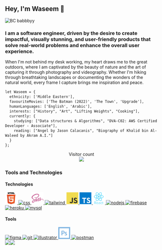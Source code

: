 ## Hey, I'm Waseem 👋
![BC babbbyy](https://media.licdn.com/dms/image/D5616AQH4x7Mdt4geHg/profile-displaybackgroundimage-shrink_350_1400/0/1678906841577?e=1700697600&v=beta&t=BKKWdXjV-pkUIevM_KB-6htT2T32JBIB9kq61r2qM7U)

### I am a software engineer, driven by the desire to create impactful, visually stunning, and user-friendly products that solve real-world problems and enhance the overall user experience.

When I'm not behind my desk working, my heart draws me to the great outdoors, where I am captivated by the beauty of nature and the art of capturing it through photography and videography. Whether I'm hiking through breathtaking landscapes or documenting the wonders of the natural world, every frame I capture brings me inspiration and peace.

``` 
let Waseem = {
  ethnicity: ['Middle Eastern'], 
  favouriteMovies: ['The Batman (2022)', 'The Town', 'Upgrade'],
  humanLanguages: ['English', 'Arabic'],
  interests: ["History", "Art", "Lifting Weights", "Cooking"],
  currently: {
    studying: ["Data structures & Algorithms", "DVA-C02: AWS Certified Developer - Associate"], 
    reading: ["Angel by Jason Calacanis", "Biography of Khalid bin Al-Waleed by Akram A.I."]
  }
};

``` 

<p align="center"> 
  Visitor count<br>
  <img src="https://profile-counter.glitch.me/waseemkhalo/count.svg" />
</p>


### Tools and Technologies

#### Technologies
<div>
  
<a href="https://www.w3.org/html/" target="_blank" rel="noreferrer">
  <img src="https://raw.githubusercontent.com/devicons/devicon/master/icons/html5/html5-original-wordmark.svg" alt="html5" width="40" height="40"/>
</a>

<a href="https://www.w3.org/css/" target="_blank" rel="noreferrer">
<img src="https://upload.wikimedia.org/wikipedia/commons/thumb/d/d5/CSS3_logo_and_wordmark.svg/1200px-CSS3_logo_and_wordmark.svg.png" alt="css" width="30" height="40"/>
</a>

<a href="https://sass-lang.com" target="_blank" rel="noreferrer">
  <img src="https://raw.githubusercontent.com/devicons/devicon/master/icons/sass/sass-original.svg" alt="sass" width="40" height="40"/>
</a>

<a href="https://tailwindcss.com/" target="_blank" rel="noreferrer">
  <img src="https://www.vectorlogo.zone/logos/tailwindcss/tailwindcss-icon.svg" alt="tailwind" width="40" height="40"/>
</a>

<a href="https://developer.mozilla.org/en-US/docs/Web/JavaScript" target="_blank" rel="noreferrer">
  <img src="https://raw.githubusercontent.com/devicons/devicon/master/icons/javascript/javascript-original.svg" alt="javascript" width="40" height="40"/>
</a>

<a href="https://www.typescriptlang.org/" target="_blank" rel="noreferrer">
  <img src="https://raw.githubusercontent.com/devicons/devicon/master/icons/typescript/typescript-original.svg" alt="typescript" width="40" height="40"/>
</a>

<a href="https://reactjs.org/" target="_blank" rel="noreferrer">
  <img src="https://raw.githubusercontent.com/devicons/devicon/master/icons/react/react-original-wordmark.svg" alt="react" width="40" height="40"/>
</a>

<a href="https://nodejs.org" target="_blank" rel="noreferrer">
  <img src="https://d1fmx1rbmqrxrr.cloudfront.net/zdnet/i/edit/ne/2021/07/NodeJS.jpg" alt="nodejs" width="55" height="40"/>
</a>

<a href="https://firebase.google.com/" target="_blank" rel="noreferrer">
  <img src="https://www.vectorlogo.zone/logos/firebase/firebase-icon.svg" alt="firebase" width="40" height="40"/>
</a>

<a href="https://heroku.com" target="_blank" rel="noreferrer">
  <img src="https://www.vectorlogo.zone/logos/heroku/heroku-icon.svg" alt="heroku" width="40" height="40"/>
</a>

<a href="https://www.mysql.com/" target="_blank" rel="noreferrer">
  <img src="https://www.linuxuntu.com/wp-content/uploads/2023/04/MySQL-Logo.jpg" alt="mysql" width="60" height="40"/>
</a>



</div>

#### Tools
<div>
<a href="https://www.figma.com/" target="_blank" rel="noreferrer">
  <img src="https://www.vectorlogo.zone/logos/figma/figma-icon.svg" alt="figma" width="40" height="40"/>
</a>
<a href="https://git-scm.com/" target="_blank" rel="noreferrer">
  <img src="https://www.vectorlogo.zone/logos/git-scm/git-scm-icon.svg" alt="git" width="40" height="40"/>
</a>
<a href="https://www.adobe.com/in/products/illustrator.html" target="_blank" rel="noreferrer">
  <img src="https://www.vectorlogo.zone/logos/adobe_illustrator/adobe_illustrator-icon.svg" alt="illustrator" width="40" height="40"/>
</a>
<a href="https://www.photoshop.com/en" target="_blank" rel="noreferrer">
  <img src="https://raw.githubusercontent.com/devicons/devicon/master/icons/photoshop/photoshop-line.svg" alt="photoshop" width="40" height="40"/>
</a>
<a href="https://postman.com" target="_blank" rel="noreferrer">
  <img src="https://www.vectorlogo.zone/logos/getpostman/getpostman-icon.svg" alt="postman" width="40" height="40"/>
</a>
  
</div>

<div style="display: flex;">
  <img height=200 src="https://github-readme-stats.vercel.app/api?username=waseemkhalo&&show_icons=true&theme=graywhite">
  <img height=200 src="https://github-readme-stats.vercel.app/api/top-langs/?username=waseemkhalo&layout=compact" >
</div>

